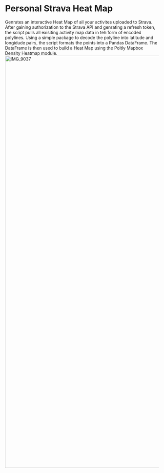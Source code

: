 # Personal Strava Heat Map

Genrates an interactive Heat Map of all your activites uploaded to Strava. After gaining authorization to the Strava API and genrating a refresh token, the script pulls all exisiting activity map data in teh form of encoded polylines. Using a simple package to decode the polyline into latitude and longidude pairs, the script formats the points into a Pandas DataFrame. The DataFrame is then used to build a Heat Map using the Poltly Mapbox Density Heatmap module.
<img width="1351" alt="IMG_9037" src="https://user-images.githubusercontent.com/59592139/172694183-83fe1f8d-284a-45a2-a2f6-68892d28be43.png">

